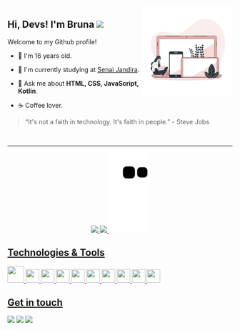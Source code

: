 <a href="https://storyset.com/illustration/devices/bro">
  <img align="right" src="Devices-bro (1).png" width=40% height=40%/>
</a>

## Hi, Devs! I'm Bruna <img src="https://github.com/TheDudeThatCode/TheDudeThatCode/blob/master/Assets/Hi.gif" width="22"/>

Welcome to my Github profile!
- :information_desk_person: I'm 16 years old.

- 🏢 I'm currently studying at <a href="https://jandira.sp.senai.br" target="_blank">Senai Jandira</a>.

- 💬 Ask me about **HTML, CSS, JavaScript, Kotlin**.

- ☕ Coffee lover.


> “It's not a faith in technology. It's faith in people.” - Steve Jobs

<div align="center"><br><hr>
  <a href="https://github.com/brunaopdejesus">
  <img height="180em" src="https://github-readme-stats.vercel.app/api?username=brunaopdejesus"/>
  <img height="180em" src="https://github-readme-stats.vercel.app/api/top-langs/?username=brunaopdejesus&layout=compact"/>
  <img height="180em" src="https://github.com/brunaopdejesus/brunaopdejesus/blob/output/github-contribution-grid-snake.svg"/>

</div>


## Technologies & Tools
<img src="https://cdn.jsdelivr.net/gh/devicons/devicon/icons/kotlin/kotlin-original.svg" width="37px" height="37px"/> <img src="https://cdn.jsdelivr.net/gh/devicons/devicon/icons/php/php-original.svg" width="30px" height="30px" /> <img src="https://cdn.jsdelivr.net/gh/devicons/devicon/icons/android/android-original.svg" width="30px" height="30px" /> <img src="https://cdn.jsdelivr.net/gh/devicons/devicon/icons/html5/html5-original.svg" width="30px" height="30px"/> <img src="https://cdn.jsdelivr.net/gh/devicons/devicon/icons/css3/css3-original.svg" width="30px" height="30px"/> <img src="https://cdn.jsdelivr.net/gh/devicons/devicon/icons/javascript/javascript-original.svg" width="30px" height="30px" /> <img src="https://cdn.jsdelivr.net/gh/devicons/devicon/icons/java/java-original.svg" width="30px" height="30px"/> <img src="https://cdn.jsdelivr.net/gh/devicons/devicon/icons/mysql/mysql-original.svg" width="30px" height="30px" /> <img src="https://cdn.jsdelivr.net/gh/devicons/devicon/icons/arduino/arduino-original.svg" width="30px" height="30px" /> <img src="https://cdn.jsdelivr.net/gh/devicons/devicon/icons/figma/figma-original.svg" width="30px" height="30px" />










  
  <!--

<img src="https://img.shields.io/badge/HTML5-E34F26?style=for-the-badge&logo=html5&logoColor=white"/> <img src="https://img.shields.io/badge/CSS3-1572B6?style=for-the-badge&logo=css3&logoColor=white"/> <img src="https://img.shields.io/badge/JavaScript-323330?style=for-the-badge&logo=javascript&logoColor=F7DF1E"/> <img src="https://img.shields.io/badge/Java-ED8B00?style=for-the-badge&logo=java&logoColor=white"/> <img src="https://img.shields.io/badge/PHP-777BB4?style=for-the-badge&logo=php&logoColor=white"/> <img src="https://img.shields.io/badge/Kotlin-0095D5?&style=for-the-badge&logo=kotlin&logoColor=white"/> <img src="https://img.shields.io/badge/json-5E5C5C?style=for-the-badge&logo=json&logoColor=white"/> <img src="https://img.shields.io/badge/MySQL-005C84?style=for-the-badge&logo=mysql&logoColor=white"/> <img src="https://img.shields.io/badge/Material--UI-0081CB?style=for-the-badge&logo=material-ui&logoColor=white"/> <img src="https://img.shields.io/badge/Postman-FF6C37?style=for-the-badge&logo=Postman&logoColor=white"/> <img src="https://img.shields.io/badge/Arduino-00979D?style=for-the-badge&logo=Arduino&logoColor=white"/> <img src="https://img.shields.io/badge/Figma-F24E1E?style=for-the-badge&logo=figma&logoColor=white"/> 

-->


## Get in touch
<a href="https://www.linkedin.com/in/opjbruna/"><img src="https://img.shields.io/badge/LinkedIn-0077B5?style=for-the-badge&logo=linkedin&logoColor=white"></a> <a href="https://t.me/opjbru"><img src="https://img.shields.io/badge/Telegram-2CA5E0?style=for-the-badge&logo=telegram&logoColor=white"></a> <a href="mailto:bruna.opdejesus@gmail.com"><img src="https://img.shields.io/badge/Gmail-D14836?style=for-the-badge&logo=gmail&logoColor=white"></a>
